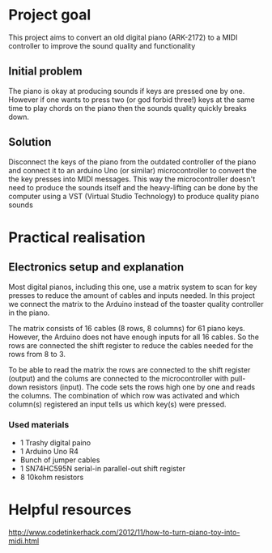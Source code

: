 # Project goal
This project aims to convert an old digital piano (ARK-2172) to a MIDI controller to improve the sound quality and functionality

## Initial problem
The piano is okay at producing sounds if keys are pressed one by one. However if one wants to press two (or god forbid three!) keys at the same time to play chords on the piano then the sounds quality quickly breaks down.

## Solution
Disconnect the keys of the piano from the outdated controller of the piano and connect it to an arduino Uno (or similar) microcontroller to convert the the key presses into MIDI messages. This way the microcontroller doesn't need to produce the sounds itself and the heavy-lifting can be done by the computer using a VST (Virtual Studio Technology) to produce quality piano sounds

# Practical realisation
## Electronics setup and explanation
Most digital pianos, including this one, use a matrix system to scan for key presses to reduce the amount of cables and inputs needed. In this project we connect the matrix to the Arduino instead of the toaster quality controller in the piano. 

The matrix consists of 16 cables (8 rows, 8 columns) for 61 piano keys. However, the Arduino does not have enough inputs for all 16 cables. So the rows are connected the shift register to reduce the cables needed for the rows from 8 to 3. 

To be able to read the matrix the rows are connected to the shift register (output) and the colums are connected to the microcontroller with pull-down resistors (input). The code sets the rows high one by one and reads the columns. The combination of which row was activated and which column(s) registered an input tells us which key(s) were pressed.

### Used materials
- 1 Trashy digital paino 
- 1 Arduino Uno R4
- Bunch of jumper cables
- 1 SN74HC595N serial-in parallel-out shift register
- 8 10kohm resistors

# Helpful resources
http://www.codetinkerhack.com/2012/11/how-to-turn-piano-toy-into-midi.html
